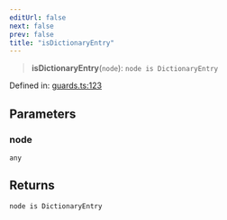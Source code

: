 ```yaml
---
editUrl: false
next: false
prev: false
title: "isDictionaryEntry"
---
```


> **isDictionaryEntry**(`node`): `node is DictionaryEntry`

Defined in: [guards.ts:123](https://github.com/rcs-agents/rcs-lang/blob/3e6d0013c4b9c0c5d7cd39eb149fd10244b5ea0b/packages/ast/src/guards.ts#L123)

## Parameters

### node

`any`

## Returns

`node is DictionaryEntry`
